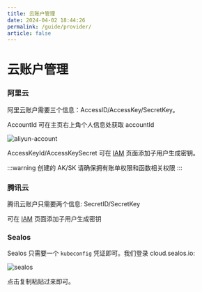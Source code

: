 ```yaml
---
title: 云账户管理
date: 2024-04-02 18:44:26
permalink: /guide/provider/
article: false
---
```


# 云账户管理

### 阿里云

阿里云账户需要三个信息：AccessID/AccessKey/SecretKey。

AccountId 可在主页右上角个人信息处获取 accountId

![aliyun-account](https://seamoon.oss-cn-hangzhou.aliyuncs.com/75c7aa76665740878c796d82aac17233.png)

AccessKeyId/AccessKeySecret 可在 [IAM](https://ram.console.aliyun.com/users) 页面添加子用户生成密钥。

:::warning
创建的 AK/SK 请确保拥有账单权限和函数相关权限
:::

### 腾讯云

腾讯云账户只需要两个信息: SecretID/SecretKey

可在 [IAM](https://console.cloud.tencent.com/cam) 页面添加子用户生成密钥

### Sealos

Sealos 只需要一个 `kubeconfig` 凭证即可。我们登录 cloud.sealos.io:

![sealos](https://seamoon.oss-cn-hangzhou.aliyuncs.com/6fd4b2d188794b88aae2ae0c27fc2531.png)

点击复制粘贴过来即可。
